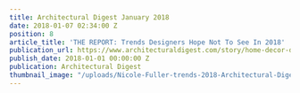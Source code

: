 ```yaml
---
title: Architectural Digest January 2018
date: 2018-01-07 02:34:00 Z
position: 8
article_title: 'THE REPORT: Trends Designers Hope Not To See In 2018'
publication_url: https://www.architecturaldigest.com/story/home-decor-design-trends-designers-hope-not-to-see-in-2018
publish_date: 2018-01-01 00:00:00 Z
publication: Architectural Digest
thumbnail_image: "/uploads/Nicole-Fuller-trends-2018-Architectural-Digest-new-york-interior-designer%20copy.jpg"
---
```


